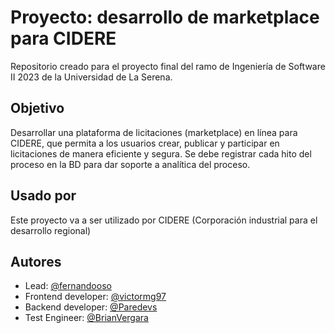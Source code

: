 
# Proyecto: desarrollo de marketplace para CIDERE

Repositorio creado para el proyecto final del ramo de Ingeniería de Software II 2023 de la Universidad de La Serena.

## Objetivo

Desarrollar una plataforma de licitaciones (marketplace) en línea para CIDERE, que permita a los usuarios crear, publicar y participar en licitaciones de manera eficiente y segura. Se debe registrar cada hito del proceso en la BD para dar soporte a analítica del proceso.

## Usado por

Este proyecto va a ser utilizado por CIDERE (Corporación industrial para el desarrollo regional)

## Autores

- Lead: [@fernandooso](https://www.github.com/fernandooso)
- Frontend developer: [@victormg97](https://www.github.com/victormg97)
- Backend developer: [@Paredevs](https://www.github.com/Paredevs)
- Test Engineer: [@BrianVergara](https://www.github.com/BrianVergara)
